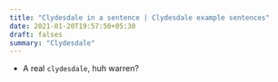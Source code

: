 ```yaml
---
title: "Clydesdale in a sentence | Clydesdale example sentences"
date: 2021-01-20T19:57:50+05:30
draft: falses
summary: "Clydesdale"
---
```

- A real `clydesdale`, huh warren?
                 

